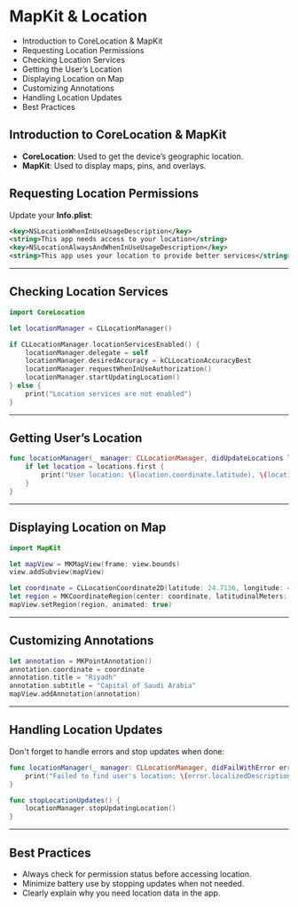 # MapKit & Location

* Introduction to CoreLocation & MapKit
* Requesting Location Permissions
* Checking Location Services
* Getting the User’s Location
* Displaying Location on Map
* Customizing Annotations
* Handling Location Updates
* Best Practices

## Introduction to CoreLocation & MapKit

- **CoreLocation**: Used to get the device’s geographic location.
- **MapKit**: Used to display maps, pins, and overlays.


## Requesting Location Permissions

Update your **Info.plist**:

```xml
<key>NSLocationWhenInUseUsageDescription</key>
<string>This app needs access to your location</string>
<key>NSLocationAlwaysAndWhenInUseUsageDescription</key>
<string>This app uses your location to provide better services</string>
```

---

## Checking Location Services

```swift
import CoreLocation

let locationManager = CLLocationManager()

if CLLocationManager.locationServicesEnabled() {
    locationManager.delegate = self
    locationManager.desiredAccuracy = kCLLocationAccuracyBest
    locationManager.requestWhenInUseAuthorization()
    locationManager.startUpdatingLocation()
} else {
    print("Location services are not enabled")
}
```

---

## Getting User’s Location

```swift
func locationManager(_ manager: CLLocationManager, didUpdateLocations locations: [CLLocation]) {
    if let location = locations.first {
        print("User location: \(location.coordinate.latitude), \(location.coordinate.longitude)")
    }
}
```

---

## Displaying Location on Map

```swift
import MapKit

let mapView = MKMapView(frame: view.bounds)
view.addSubview(mapView)

let coordinate = CLLocationCoordinate2D(latitude: 24.7136, longitude: 46.6753)
let region = MKCoordinateRegion(center: coordinate, latitudinalMeters: 1000, longitudinalMeters: 1000)
mapView.setRegion(region, animated: true)
```

---

## Customizing Annotations

```swift
let annotation = MKPointAnnotation()
annotation.coordinate = coordinate
annotation.title = "Riyadh"
annotation.subtitle = "Capital of Saudi Arabia"
mapView.addAnnotation(annotation)
```

---

## Handling Location Updates

Don't forget to handle errors and stop updates when done:

```swift
func locationManager(_ manager: CLLocationManager, didFailWithError error: Error) {
    print("Failed to find user's location: \(error.localizedDescription)")
}

func stopLocationUpdates() {
    locationManager.stopUpdatingLocation()
}
```

---

## Best Practices

- Always check for permission status before accessing location.
- Minimize battery use by stopping updates when not needed.
- Clearly explain why you need location data in the app.
